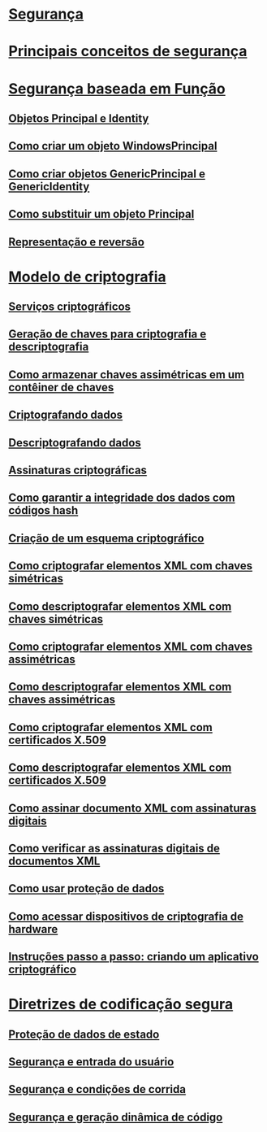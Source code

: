 # [Segurança](index.md)
# [Principais conceitos de segurança](key-security-concepts.md)
# [Segurança baseada em Função](role-based-security.md)
## [Objetos Principal e Identity](principal-and-identity-objects.md)
## [Como criar um objeto WindowsPrincipal](how-to-create-a-windowsprincipal-object.md)
## [Como criar objetos GenericPrincipal e GenericIdentity](how-to-create-genericprincipal-and-genericidentity-objects.md)
## [Como substituir um objeto Principal](replacing-a-principal-object.md)
## [Representação e reversão](impersonating-and-reverting.md)
# [Modelo de criptografia](cryptography-model.md)
## [Serviços criptográficos](cryptographic-services.md)
## [Geração de chaves para criptografia e descriptografia](generating-keys-for-encryption-and-decryption.md)
## [Como armazenar chaves assimétricas em um contêiner de chaves](how-to-store-asymmetric-keys-in-a-key-container.md)
## [Criptografando dados](encrypting-data.md)
## [Descriptografando dados](decrypting-data.md)
## [Assinaturas criptográficas](cryptographic-signatures.md)
## [Como garantir a integridade dos dados com códigos hash](ensuring-data-integrity-with-hash-codes.md)
## [Criação de um esquema criptográfico](creating-a-cryptographic-scheme.md)
## [Como criptografar elementos XML com chaves simétricas](how-to-encrypt-xml-elements-with-symmetric-keys.md)
## [Como descriptografar elementos XML com chaves simétricas](how-to-decrypt-xml-elements-with-symmetric-keys.md)
## [Como criptografar elementos XML com chaves assimétricas](how-to-encrypt-xml-elements-with-asymmetric-keys.md)
## [Como descriptografar elementos XML com chaves assimétricas](how-to-decrypt-xml-elements-with-asymmetric-keys.md)
## [Como criptografar elementos XML com certificados X.509](how-to-encrypt-xml-elements-with-x-509-certificates.md)
## [Como descriptografar elementos XML com certificados X.509](how-to-decrypt-xml-elements-with-x-509-certificates.md)
## [Como assinar documento XML com assinaturas digitais](how-to-sign-xml-documents-with-digital-signatures.md)
## [Como verificar as assinaturas digitais de documentos XML](how-to-verify-the-digital-signatures-of-xml-documents.md)
## [Como usar proteção de dados](how-to-use-data-protection.md)
## [Como acessar dispositivos de criptografia de hardware](how-to-access-hardware-encryption-devices.md)
## [Instruções passo a passo: criando um aplicativo criptográfico](walkthrough-creating-a-cryptographic-application.md)
# [Diretrizes de codificação segura](secure-coding-guidelines.md)
## [Proteção de dados de estado](securing-state-data.md)
## [Segurança e entrada do usuário](security-and-user-input.md)
## [Segurança e condições de corrida](security-and-race-conditions.md)
## [Segurança e geração dinâmica de código](security-and-on-the-fly-code-generation.md)
